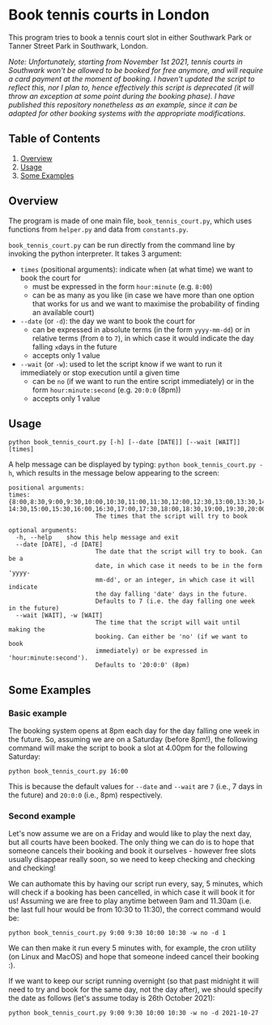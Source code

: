# Book tennis courts in London

This program tries to book a tennis court slot in either Southwark Park or Tanner Street Park in Southwark, London.

*Note: Unfortunately, starting from November 1st 2021, tennis courts in Southwark won't be allowed to be booked for free anymore, and will require a card payment at the moment of booking. I haven't updated the script to reflect this, nor I plan to, hence effectively this script is deprecated (it will throw an exception at some point during the booking phase). I have published this repository nonetheless as an example, since it can be adapted for other booking systems with the appropriate modifications.*


## Table of Contents

1. [Overview](#overview)
2. [Usage](#usage)
3. [Some Examples](#some-examples)

## Overview

The program is made of one main file, `book_tennis_court.py`, which uses functions from `helper.py` and data from `constants.py`. 

`book_tennis_court.py` can be run directly from the command line by invoking the python interpreter. It takes 3 argument:
* `times` (positional arguments): indicate when (at what time) we want to book the court for
  * must be expressed in the form `hour:minute` (e.g. `8:00`)
  * can be as many as you like (in case we have more than one option that works for us and we want to maximise the probability of finding an available court)
* `--date` (or `-d`): the day we want to book the court for
  * can be expressed in absolute terms (in the form `yyyy-mm-dd`) or in relative terms (from `0` to `7`), in which case it would indicate the day falling `x`days in the future
  * accepts only 1 value
* `--wait` (or `-w`): used to let the script know if we want to run it immediately or stop execution until a given time
  * can be `no` (if we want to run the entire script immediately) or in the form `hour:minute:second` (e.g. `20:0:0` (8pm))
  * accepts only 1 value

## Usage
`python book_tennis_court.py [-h] [--date [DATE]] [--wait [WAIT]] [times]`

A help message can be displayed by typing: `python book_tennis_court.py -h`, which results in the message below appearing to the screen:
```
positional arguments:
times:  {8:00,8:30,9:00,9:30,10:00,10:30,11:00,11:30,12:00,12:30,13:00,13:30,14:00,
14:30,15:00,15:30,16:00,16:30,17:00,17:30,18:00,18:30,19:00,19:30,20:00,20:30}
                        The times that the script will try to book

optional arguments:
  -h, --help    show this help message and exit
  --date [DATE], -d [DATE]
                        The date that the script will try to book. Can be a
                        date, in which case it needs to be in the form 'yyyy-
                        mm-dd', or an integer, in which case it will indicate
                        the day falling 'date' days in the future.
                        Defaults to 7 (i.e. the day falling one week in the future)
  --wait [WAIT], -w [WAIT]
                        The time that the script will wait until making the
                        booking. Can either be 'no' (if we want to book
                        immediately) or be expressed in 'hour:minute:second').
                        Defaults to '20:0:0' (8pm)
```

## Some Examples

### Basic example
The booking system opens at 8pm each day for the day falling one week in the future. 
So, assuming we are on a Saturday (before 8pm!), the following command will make the script to book a slot at 4.00pm for the following Saturday:

`python book_tennis_court.py 16:00`

This is because the default values for `--date` and `--wait` are `7` (i.e., 7 days in the future) and `20:0:0` (i.e., 8pm) respectively.

### Second example
Let's now assume we are on a Friday and would like to play the next day, but all courts have been booked.
The only thing we can do is to hope that someone cancels their booking and book it ourselves - however free slots usually disappear really soon, so we need to keep checking and checking and checking!

We can authomate this by having our script run every, say, 5 minutes, which will check if a booking has been cancelled, in which case it will book it for us! 
Assuming we are free to play anytime between 9am and 11.30am (i.e. the last full hour would be from 10:30 to 11:30), the correct command would be:

`python book_tennis_court.py 9:00 9:30 10:00 10:30 -w no -d 1`

We can then make it run every 5 minutes with, for example, the cron utility (on Linux and MacOS) and hope that someone indeed cancel their booking :).

If we want to keep our script running overnight (so that past midnight it will need to try and book for the same day, not the day after), we should specify the date 
as follows (let's assume today is 26th October 2021):

`python book_tennis_court.py 9:00 9:30 10:00 10:30 -w no -d 2021-10-27`


